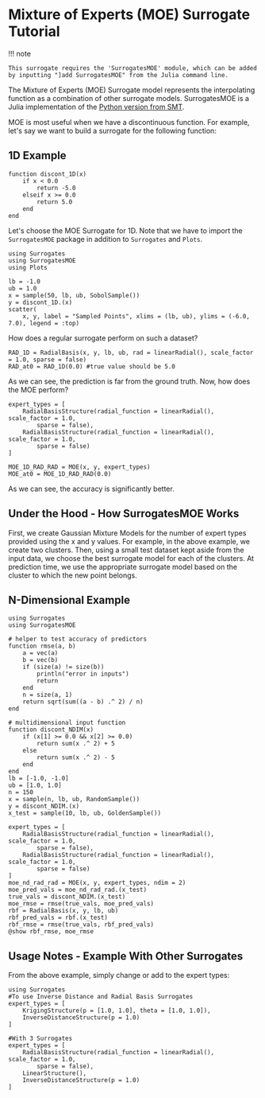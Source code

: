 # Mixture of Experts (MOE) Surrogate Tutorial

!!! note
    
    This surrogate requires the 'SurrogatesMOE' module, which can be added by inputting "]add SurrogatesMOE" from the Julia command line.

The Mixture of Experts (MOE) Surrogate model represents the interpolating function as a combination of other surrogate models. SurrogatesMOE is a Julia implementation of the [Python version from SMT](https://smt.readthedocs.io/en/latest/_src_docs/applications/moe.html).

MOE is most useful when we have a discontinuous function. For example, let's say we want to build a surrogate for the following function:

## 1D Example

```@example MOE_1D
function discont_1D(x)
    if x < 0.0
        return -5.0
    elseif x >= 0.0
        return 5.0
    end
end
```

Let's choose the MOE Surrogate for 1D. Note that we have to import the `SurrogatesMOE` package in addition to `Surrogates` and `Plots`.

```@example MOE_1D
using Surrogates
using SurrogatesMOE
using Plots

lb = -1.0
ub = 1.0
x = sample(50, lb, ub, SobolSample())
y = discont_1D.(x)
scatter(
    x, y, label = "Sampled Points", xlims = (lb, ub), ylims = (-6.0, 7.0), legend = :top)
```

How does a regular surrogate perform on such a dataset?

```@example MOE_1D
RAD_1D = RadialBasis(x, y, lb, ub, rad = linearRadial(), scale_factor = 1.0, sparse = false)
RAD_at0 = RAD_1D(0.0) #true value should be 5.0
```

As we can see, the prediction is far from the ground truth. Now, how does the MOE perform?

```@example MOE_1D
expert_types = [
    RadialBasisStructure(radial_function = linearRadial(), scale_factor = 1.0,
        sparse = false),
    RadialBasisStructure(radial_function = linearRadial(), scale_factor = 1.0,
        sparse = false)
]

MOE_1D_RAD_RAD = MOE(x, y, expert_types)
MOE_at0 = MOE_1D_RAD_RAD(0.0)
```

As we can see, the accuracy is significantly better.

## Under the Hood - How SurrogatesMOE Works

First, we create Gaussian Mixture Models for the number of expert types provided using the x and y values. For example, in the above example, we create two clusters. Then, using a small test dataset kept aside from the input data, we choose the best surrogate model for each of the clusters. At prediction time, we use the appropriate surrogate model based on the cluster to which the new point belongs.

## N-Dimensional Example

```@example MOE_ND
using Surrogates
using SurrogatesMOE

# helper to test accuracy of predictors
function rmse(a, b)
    a = vec(a)
    b = vec(b)
    if (size(a) != size(b))
        println("error in inputs")
        return
    end
    n = size(a, 1)
    return sqrt(sum((a - b) .^ 2) / n)
end

# multidimensional input function
function discont_NDIM(x)
    if (x[1] >= 0.0 && x[2] >= 0.0)
        return sum(x .^ 2) + 5
    else
        return sum(x .^ 2) - 5
    end
end
lb = [-1.0, -1.0]
ub = [1.0, 1.0]
n = 150
x = sample(n, lb, ub, RandomSample())
y = discont_NDIM.(x)
x_test = sample(10, lb, ub, GoldenSample())

expert_types = [
    RadialBasisStructure(radial_function = linearRadial(), scale_factor = 1.0,
        sparse = false),
    RadialBasisStructure(radial_function = linearRadial(), scale_factor = 1.0,
        sparse = false)
]
moe_nd_rad_rad = MOE(x, y, expert_types, ndim = 2)
moe_pred_vals = moe_nd_rad_rad.(x_test)
true_vals = discont_NDIM.(x_test)
moe_rmse = rmse(true_vals, moe_pred_vals)
rbf = RadialBasis(x, y, lb, ub)
rbf_pred_vals = rbf.(x_test)
rbf_rmse = rmse(true_vals, rbf_pred_vals)
@show rbf_rmse, moe_rmse
```

## Usage Notes - Example With Other Surrogates

From the above example, simply change or add to the expert types:

```@example SurrogateExamples
using Surrogates
#To use Inverse Distance and Radial Basis Surrogates
expert_types = [
    KrigingStructure(p = [1.0, 1.0], theta = [1.0, 1.0]),
    InverseDistanceStructure(p = 1.0)
]

#With 3 Surrogates
expert_types = [
    RadialBasisStructure(radial_function = linearRadial(), scale_factor = 1.0,
        sparse = false),
    LinearStructure(),
    InverseDistanceStructure(p = 1.0)
]
```
